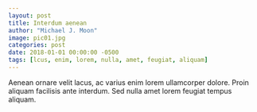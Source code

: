 ```yaml
---
layout: post
title: Interdum aenean
author: "Michael J. Moon"
image: pic01.jpg
categories: post
date: 2018-01-01 00:00:00 -0500
tags: [lcus, enim, lorem, nulla, amet, feugiat, aliquam]
---
```

Aenean ornare velit lacus, ac varius enim lorem ullamcorper dolore. Proin aliquam facilisis ante interdum. Sed nulla amet lorem feugiat tempus aliquam.
